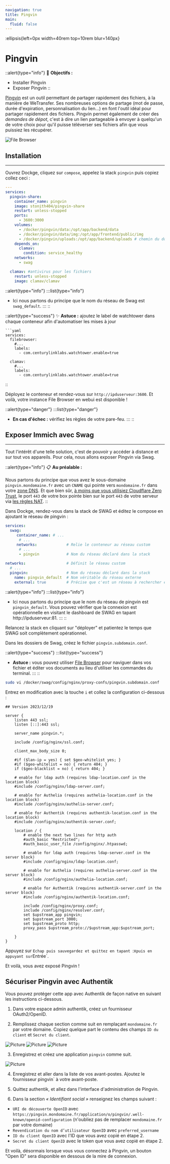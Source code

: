 ```yaml
---
navigation: true
title: Pingvin
main:
  fluid: false
---
```

:ellipsis{left=0px width=40rem top=10rem blur=140px}
# Pingvin

::alert{type="info"}
🎯 __Objectifs :__
- Installer Pingvin
- Exposer Pingvin
::

[Pingvin](https://github.com/stonith404/pingvin-share) est un outil permettant de partager rapidement des fichiers, à la manière de WeTransfer. Ses nombreuses options de partage (mot de passe, durée d'expiration, personnalisation du lien...) en font l'outil idéal pour partager rapidement des fichiers. Pingvin permet également de créer des _demandes de dépot_, c'est à dire un lien partageable à envoyer à quelqu'un de votre choix pour qu'il puisse téléverser ses fichiers afin que vous puissiez les récupérer.

![File Browser](/img/serveex/pingvin.png)

## Installation
---
Ouvrez Dockge, cliquez sur `compose`, appelez la stack `pingvin` puis copiez collez ceci :

```yaml
---
services:
  pingvin-share:
    container_name: pingvin
    image: stonith404/pingvin-share
    restart: unless-stopped
    ports:
      - 3600:3000
    volumes:
      - /docker/pingvin/data:/opt/app/backend/data
      - /docker/pingvin/data/img:/opt/app/frontend/public/img
      - /docker/pingvin/uploads:/opt/app/backend/uploads # chemin du dossier dans lequel vous souhaitez stocker les fichiers uploadés dans pingvin. A changer selon vos préférences.
    depends_on:
      clamav:
        condition: service_healthy
    networks:
      - swag

  clamav: #antivirus pour les fichiers
    restart: unless-stopped
    image: clamav/clamav
```
::alert{type="info"}
:::list{type="info"}
- Ici nous partons du principe que le nom du réseau de Swag est `swag_default`.
:::
::

::alert{type="success"}
✨ __Astuce :__ ajoutez le label de watchtower dans chaque conteneur afin d'automatiser les mises à jour

    ```yaml
    services:
      filebrowser:
        #...
        labels:
          - com.centurylinklabs.watchtower.enable=true
      
      clamav:
        #...
        labels:
          - com.centurylinklabs.watchtower.enable=true
::

Déployez le conteneur et rendez-vous sur `http://ipduserveur:3600`. Et voilà, votre instance File Browser en webui est disponible !

::alert{type="danger"}
:::list{type="danger"}
- __En cas d'échec :__ vérifiez les règles de votre pare-feu.
:::
::

## Exposer Immich avec Swag
---
Tout l'intérêt d'une telle solution, c'est de pouvoir y accéder à distance et sur tout vos appareils. Pour cela, nous allons exposer Pingvin via Swag.

::alert{type="info"}
📋 __Au préalable :__ 
<br/><br/>
Nous partons du principe que vous avez le sous-domaine `pingvin.mondomaine.fr` avec un `CNAME` qui pointe vers `mondomaine.fr` dans votre [zone DNS](/general/networking/dns). Et que bien sûr, [à moins que vous utilisiez Cloudflare Zero Trust](/serveex/security/cloudflare), le port `443` de votre box pointe bien sur le port `443` de votre serveur via [les règles NAT](/general/networking/nat).
::

Dans Dockge, rendez-vous dans la stack de SWAG et éditez le compose en ajoutant le réseau de pingvin :

```yaml
services:
  swag:
     container_name: # ...
      # ... 
     networks:             # Relie le conteneur au réseau custom 
      # ...           
      - pingvin            # Nom du réseau déclaré dans la stack
    
networks:                  # Définit le réseau custom
  # ...
  pingvin:                 # Nom du réseau déclaré dans la stack
    name: pingvin_default  # Nom véritable du réseau externe
    external: true         # Précise que c'est un réseau à rechercher en externe
```

::alert{type="info"}
:::list{type="info"}
- Ici nous partons du principe que le nom du réseau de pingvin est `pingvin_default`. Vous pouvez vérifier que la connexion est opérationnelle en visitant le dashboard de SWAG en tapant http://ipduserveur:81.
:::
::

Relancez la stack en cliquant sur "déployer" et patientez le temps que SWAG soit complètement opérationnel.

Dans les dossiers de Swag, créez le fichier `pingvin.subdomain.conf`.

::alert{type="success"}
:::list{type="success"}
- __Astuce :__ vous pouvez utiliser [File Browser](/serveex/files/file-browser) pour naviguer dans vos fichier et éditer vos documents au lieu d'utiliser les commandes du terminal.
:::
::

```sh
sudo vi /docker/swag/config/nginx/proxy-confs/pingvin.subdomain.conf
```
Entrez en modification avec la touche `i` et collez la configuration ci-dessous :

```nginx
## Version 2023/12/19

server {
    listen 443 ssl;
    listen [::]:443 ssl;

    server_name pingvin.*;

    include /config/nginx/ssl.conf;

    client_max_body_size 0;

    #if ($lan-ip = yes) { set $geo-whitelist yes; }
    #if ($geo-whitelist = no) { return 404; }
    if ($geo-blacklist = no) { return 404; }

    # enable for ldap auth (requires ldap-location.conf in the location block)
    #include /config/nginx/ldap-server.conf;

    # enable for Authelia (requires authelia-location.conf in the location block)
    #include /config/nginx/authelia-server.conf;

    # enable for Authentik (requires authentik-location.conf in the location block)
    #include /config/nginx/authentik-server.conf;

    location / {
        # enable the next two lines for http auth
        #auth_basic "Restricted";
        #auth_basic_user_file /config/nginx/.htpasswd;

        # enable for ldap auth (requires ldap-server.conf in the server block)
        #include /config/nginx/ldap-location.conf;

        # enable for Authelia (requires authelia-server.conf in the server block)
        #include /config/nginx/authelia-location.conf;

        # enable for Authentik (requires authentik-server.conf in the server block)
        #include /config/nginx/authentik-location.conf;

        include /config/nginx/proxy.conf;
        include /config/nginx/resolver.conf;
        set $upstream_app pingvin;
        set $upstream_port 3000;
        set $upstream_proto http;
        proxy_pass $upstream_proto://$upstream_app:$upstream_port;

    }
}

```

Appuyez sur `Echap puis sauvegardez et quittez en tapant `:x` puis en appuyant sur `Entrée`.

Et voilà, vous avez exposé Pingvin !

## Sécuriser Pingvin avec Authentik

Vous pouvez protéger cette app avec Authentik de façon native en suivant les instructions ci-dessous.

1. Dans votre espace admin authentik, créez un fournisseur OAuth2/OpenID.

2. Remplissez chaque section comme suit en remplaçant `mondomaine.fr` par votre domaine. Copiez quelque part le contenu des champs `ID du client` et `Secret du client`.

![Picture](/img/serveex/pingvin-auth1.png)
![Picture](/img/serveex/pingvin-auth2.png)
![Picture](/img/serveex/pingvin-auth3.png)

3. Enregistrez et créez une application `pingvin` comme suit.

![Picture](/img/serveex/pingvin-auth4.png)

4. Enregistrez et aller dans la liste de vos avant-postes. Ajoutez le fournisseur pingvin` à votre avant-poste.

5. Quittez authentik, et allez dans l'interface d'administration de Pingvin.

6. Dans la section _« Identifiant social »_ renseignez les champs suivant :
- `URI de découverte OpenID` avec `https://pingvin.mondomaine.fr/application/o/pingvin/.well-known/openid-configuration` (n'oubliez pas de remplacer `mondomaine.fr` par votre domaine)
- `Revendication du nom d’utilisateur OpenID` avec `preferred_username`
- `ID du client OpenID` avec l'ID que vous avez copié en étape 2.
- `Secret du client OpenID` avec le token que vous avez copié en étape 2.

Et voilà, désormais lorsque vous vous connectez à Pingvin, un bouton "Open ID" sera disponible en dessous de la mire de connexion.